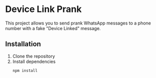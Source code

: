 # Device Link Prank

This project allows you to send prank WhatsApp messages to a phone number with a fake "Device Linked" message.

## Installation

1. Clone the repository
2. Install dependencies
   ```bash
   npm install
